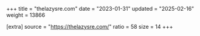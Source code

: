 +++
title = "thelazysre.com"
date = "2023-01-31"
updated = "2025-02-16"
weight = 13866

[extra]
source = "https://thelazysre.com/"
ratio = 58
size = 14
+++
